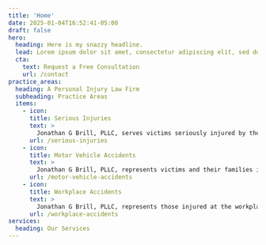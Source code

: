 ```yaml
---
title: 'Home'
date: 2025-01-04T16:52:41-05:00
draft: false
hero:
  heading: Here is my snazzy headline.
  lead: Lorem ipsum dolor sit amet, consectetur adipiscing elit, sed do eiusmod tempor incididunt ut labore et dolore magna aliqua.
  cta:
    text: Request a Free Consultation
    url: /contact
practice_areas:
  heading: A Personal Injury Law Firm
  subheading: Practice Areas
  items:
    - icon:
      title: Serious Injuries
      text: >
        Jonathan G Brill, PLLC, serves victims seriously injured by the negligence of others, such as automobile accidents, truck accidents, product liability, premises liability, criminal attacks, and other serious injuries leading to wrongful death.
      url: /serious-injuries
    - icon:
      title: Motor Vehicle Accidents
      text: >
        Jonathan G Brill, PLLC, represents victims and their families injured or killed at the hands of drunk and distracted drivers as a result of traffic accidents and collisions. We work diligently to obtain the financial compensation necessary to get your life back on track.
      url: /motor-vehicle-accidents
    - icon:
      title: Workplace Accidents
      text: >
        Jonathan G Brill, PLLC, represents those injured at the workplace, construction site, factory, warehouse, or office, and those injured while completing other on the job duties. We passionately advocate for the wage and medical benefits you and your family need to reclaim your life.
      url: /workplace-accidents
services:
  heading: Our Services
---
```

